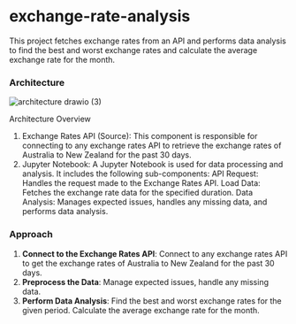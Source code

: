 # exchange-rate-analysis
This project fetches exchange rates from an API and performs data analysis to find the best and worst exchange rates and calculate the average exchange rate for the month.

### Architecture
![architecture drawio (3)](https://github.com/Veera-Pipuri/exchange-rate-analysis/assets/162418085/0942f243-afb6-49ff-a745-13f6120c8d95)

Architecture Overview
1. Exchange Rates API (Source):
This component is responsible for connecting to any exchange rates API to retrieve the exchange rates of Australia to New Zealand for the past 30 days.
2. Jupyter Notebook:
A Jupyter Notebook is used for data processing and analysis. It includes the following sub-components:
    API Request: Handles the request made to the Exchange Rates API.
    Load Data: Fetches the exchange rate data for the specified duration.
    Data Analysis: Manages expected issues, handles any missing data, and performs data analysis.

### Approach
1. **Connect to the Exchange Rates API**: Connect to any exchange rates API to get the exchange rates of Australia to New Zealand for the past 30 days.
2. **Preprocess the Data**: Manage expected issues, handle any missing data.
3. **Perform Data Analysis**: Find the best and worst exchange rates for the given period. Calculate the average exchange rate for the month.


